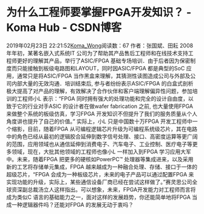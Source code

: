 # 为什么工程师要掌握FPGA开发知识？ - Koma Hub - CSDN博客
2019年02月23日 22:21:52[Koma_Wong](https://me.csdn.net/Rong_Toa)阅读数：67
作者：张国斌、田耘
2008 年年初，某著名嵌入式系统IT 公司为了帮助其产品售后工程师和在线技术支持工程师更好的理解其产品，举行了ASIC/FPGA 基础专场培训．由于后者因为保密制度而只能接触到板级电路图和LAYOUT，同时因ASIC/FPGA 都是典型的SoC 应用，通常只是将ASIC/FPGA 当作黑盒来理解，其猜测性读图造成公司与外部及公司内部大量的无效沟通．培训结束后, 参与者纷纷表示ASIC/FPGA 的白盒式剖析极大提高了对产品的理解，有效解决了合作伙伴和客户端理解偏异性问题，参加培训的工程师小L 表示：“FPGA 同时拥有强大的处理功能和完全的设计自由度，以致于它的行业对手ASIC 的设计者在做wafer fabrication 之前, 也大量使用FPGA 来做整个系统的板级仿真，学习FPGA 开发知识不但提升了我们的服务质量从个人角度讲也提升了自己的价值。”
实际上，小L 只是中国数十万FPGA 开发工程师中一个缩影，目前，随着FPGA 从可编程逻辑芯片升级为可编程系统级芯片，其在电路中的角色已经从最初的逻辑胶合延伸到数字信号处理、接口、高密度运算等更广阔的范围，应用领域也从通信延伸到消费电子、汽车电子、工业控制、医疗电子等更多领域，现在，大批其他领域的工程师也像小L 一样加入到FPGA 学习应用大军中。未来，随着FPGA 把更多的硬核如PowerPC™ 处理器等集成进来，以及采用新的工艺将存储单元集成，FPGA 越来越成为一种融合处理、存储、接口于一体的超级芯片，“FPGA 会成为一种板级芯片，未来的电子产品可以通过配置FPGA 来实现功能的升级，实际上，某些通信设备厂商已经在尝试这样做了。”赛灵思公司全球资深副总裁汤立人这样指出。可以想象，未来，FPGA开发能力对工程师而言将成为类似C 语言的基础能力之一，面对这样的发展趋势，你还能简单地将FPGA 当成一种逻辑器件吗？还能对FPGA 的发展无动于衷吗？
